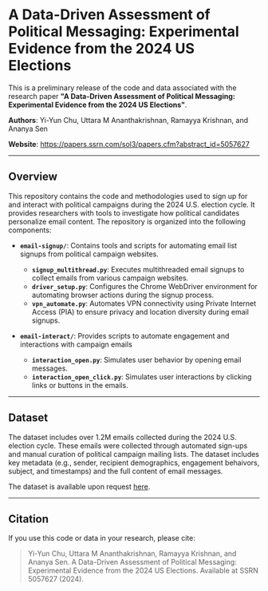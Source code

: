 # A Data-Driven Assessment of Political Messaging: Experimental Evidence from the 2024 US Elections

This is a preliminary release of the code and data associated with the research paper **"A Data-Driven Assessment of Political Messaging: Experimental Evidence from the 2024 US Elections"**.

**Authors**: Yi-Yun Chu, Uttara M Ananthakrishnan, Ramayya Krishnan, and Ananya Sen

**Website**: https://papers.ssrn.com/sol3/papers.cfm?abstract_id=5057627

---

## Overview

This repository contains the code and methodologies used to sign up for and interact with political campaigns during the 2024 U.S. election cycle. It provides researchers with tools to investigate how political candidates personalize email content. The repository is organized into the following components:

- **`email-signup/`**: Contains tools and scripts for automating email list signups from political campaign websites.
  - **`signup_multithread.py`**: Executes multithreaded email signups to collect emails from various campaign websites.
  - **`driver_setup.py`**: Configures the Chrome WebDriver environment for automating browser actions during the signup process.
  - **`vpn_automate.py`**: Automates VPN connectivity using Private Internet Access (PIA) to ensure privacy and location diversity during email signups.  

- **`email-interact/`**: Provides scripts to automate engagement and interactions with campaign emails
  - **`interaction_open.py`**: Simulates user behavior by opening email messages.  
  - **`interaction_open_click.py`**: Simulates user interactions by clicking links or buttons in the emails.  

---

## Dataset

The dataset includes over 1.2M emails collected during the 2024 U.S. election cycle. These emails were collected through automated sign-ups and manual curation of political campaign mailing lists. The dataset includes key metadata (e.g., sender, recipient demographics, engagement behaivors, subject, and timestamps) and the full content of email messages.

The dataset is available upon request [here](https://forms.gle/QREVy9qG8G34x8X1A).

---

## Citation

If you use this code or data in your research, please cite:

> Yi-Yun Chu, Uttara M Ananthakrishnan, Ramayya Krishnan, and Ananya Sen. A Data-Driven Assessment of Political Messaging: Experimental Evidence from the 2024 US Elections. Available at SSRN 5057627 (2024).